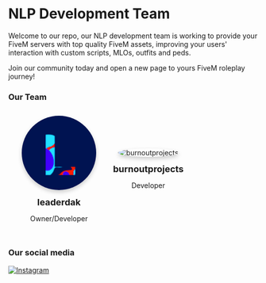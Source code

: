 # NLP Development Team

Welcome to our repo, our NLP development team is working to provide your FiveM servers with top quality FiveM assets, improving your users' interaction with custom scripts, MLOs, outfits and peds. 

Join our community today and open a new page to yours FiveM roleplay journey!

### Our Team
<table style="border-collapse:separate; border-spacing:20px 10px;">
  <tr align="center">
    <td>
      <a href="https://github.com/leaderdak" style="text-decoration: none">
        <img src="avatars/leaderdak.gif" alt="leaderdak" width="150" style="display: block; border-radius:50%; box-shadow: 0 4px 8px rgba(0, 0, 0, 0.2);" />
      </a>
      <p><strong style="text-align: center; font-size: 18px; text-color: #333;">leaderdak</strong></p>
      <p style="text-align: center; font-size: 14px; text-color: #666;">Owner/Developer</p>
    </td>
    <td>
      <a href="https://github.com/burnoutprojects" style="text-decoration: none">
        <img src="avatars/burnoutprojects.gif" alt="burnoutprojects" width="150" style="border-radius:50%; box-shadow: 0 4px 8px rgba(0, 0, 0, 0.2);" />
      </a>
      <p><strong style="text-align: center; font-size: 18px; text-color: #333;">burnoutprojects</strong></p>
      <p style="text-align: center; font-size: 14px; text-color: #666;">Developer</p>
    </td>
  </tr>
</table>

### Our social media
[![Instagram](https://img.shields.io/badge/Instagram-E4405F?style=flat&logo=instagram&logoColor=white)](https://www.instagram.com/nlpdevelopingteam)
